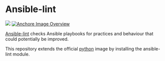 # Ansible-lint

[![](https://images.microbadger.com/badges/image/oildex/ansible-lint.svg)](https://microbadger.com/images/oildex/ansible-lint)
[![Anchore Image Overview](https://anchore.io/service/badges/image/c55de5d565e773b2452270963fea715757d3fd71ab2199c3525b90cd260f5591)](https://anchore.io/image/dockerhub/oildex%2Fansible-lint%3Alatest)

[Ansible-lint](https://github.com/willthames/ansible-lint) checks Ansible playbooks for practices and behaviour that could potentially be improved.

This repository extends the official [python](https://hub.docker.com/_/python) image by installing the ansible-lint module.
